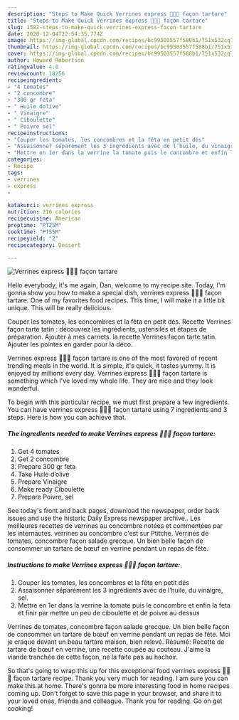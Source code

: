 ```yaml
---
description: "Steps to Make Quick Verrines express 🍅🥒🧀 façon tartare"
title: "Steps to Make Quick Verrines express 🍅🥒🧀 façon tartare"
slug: 1582-steps-to-make-quick-verrines-express-facon-tartare
date: 2020-12-04T22:54:35.774Z
image: https://img-global.cpcdn.com/recipes/bc99503557f588b1/751x532cq70/verrines-express-🍅🥒🧀-facon-tartare-photo-principale-de-la-recette.jpg
thumbnail: https://img-global.cpcdn.com/recipes/bc99503557f588b1/751x532cq70/verrines-express-🍅🥒🧀-facon-tartare-photo-principale-de-la-recette.jpg
cover: https://img-global.cpcdn.com/recipes/bc99503557f588b1/751x532cq70/verrines-express-🍅🥒🧀-facon-tartare-photo-principale-de-la-recette.jpg
author: Howard Robertson
ratingvalue: 4.8
reviewcount: 18256
recipeingredient:
- "4 tomates"
- "2 concombre"
- "300 gr feta"
- " Huile dolive"
- " Vinaigre"
- " Ciboulette"
- " Poivre sel"
recipeinstructions:
- "Couper les tomates, les concombres et la fêta en petit dés"
- "Assaisonner séparément les 3 ingrédients avec de l’huile, du vinaigre, sel."
- "Mettre en 1er dans la verrine la tomate puis le concombre et enfin la feta et finir par mettre un peu de ciboulette et de poivre au dessus"
categories:
- Recipe
tags:
- verrines
- express
- 

katakunci: verrines express  
nutrition: 216 calories
recipecuisine: American
preptime: "PT25M"
cooktime: "PT55M"
recipeyield: "2"
recipecategory: Dessert

---
```



![Verrines express 🍅🥒🧀 façon tartare](https://img-global.cpcdn.com/recipes/bc99503557f588b1/751x532cq70/verrines-express-🍅🥒🧀-facon-tartare-photo-principale-de-la-recette.jpg)

Hello everybody, it's me again, Dan, welcome to my recipe site. Today, I'm gonna show you how to make a special dish, verrines express 🍅🥒🧀 façon tartare. One of my favorites food recipes. This time, I will make it a little bit unique. This will be really delicious.

Couper les tomates, les concombres et la fêta en petit dés. Recette Verrines façon tarte tatin : découvrez les ingrédients, ustensiles et étapes de préparation. Ajouter à mes carnets. la recette Verrines façon tarte tatin. Ajouter les pointes en garder pour la déco.

Verrines express 🍅🥒🧀 façon tartare is one of the most favored of recent trending meals in the world. It is simple, it's quick, it tastes yummy. It is enjoyed by millions every day. Verrines express 🍅🥒🧀 façon tartare is something which I've loved my whole life. They are nice and they look wonderful.


To begin with this particular recipe, we must first prepare a few ingredients. You can have verrines express 🍅🥒🧀 façon tartare using 7 ingredients and 3 steps. Here is how you can achieve that.

<!--inarticleads1-->

##### The ingredients needed to make Verrines express 🍅🥒🧀 façon tartare:

1. Get 4 tomates
1. Get 2 concombre
1. Prepare 300 gr feta
1. Take  Huile d’olive
1. Prepare  Vinaigre
1. Make ready  Ciboulette
1. Prepare  Poivre, sel


See today&#39;s front and back pages, download the newspaper, order back issues and use the historic Daily Express newspaper archive.. Les meilleures recettes de verrines au concombre notées et commentées par les internautes. verrines au concombre c&#39;est sur Ptitche. Verrines de tomates, concombre façon salade grecque. Un bien belle façon de consommer un tartare de bœuf en verrine pendant un repas de fête. 

<!--inarticleads2-->

##### Instructions to make Verrines express 🍅🥒🧀 façon tartare:

1. Couper les tomates, les concombres et la fêta en petit dés
1. Assaisonner séparément les 3 ingrédients avec de l’huile, du vinaigre, sel.
1. Mettre en 1er dans la verrine la tomate puis le concombre et enfin la feta et finir par mettre un peu de ciboulette et de poivre au dessus


Verrines de tomates, concombre façon salade grecque. Un bien belle façon de consommer un tartare de bœuf en verrine pendant un repas de fête. Moi je craque devant un beau tartare maison, bien relevé. Résumé: Recette de tartare de bœuf en verrine, une recette coupée au couteau. J&#39;aime la viande tranchée de cette façon, ne la faite pas au hachoir. 

So that's going to wrap this up for this exceptional food verrines express 🍅🥒🧀 façon tartare recipe. Thank you very much for reading. I am sure you can make this at home. There's gonna be more interesting food in home recipes coming up. Don't forget to save this page in your browser, and share it to your loved ones, friends and colleague. Thank you for reading. Go on get cooking!
